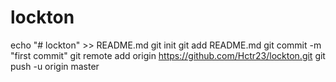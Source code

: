 # lockton
echo "# lockton" >> README.md
git init
git add README.md
git commit -m "first commit"
git remote add origin https://github.com/Hctr23/lockton.git
git push -u origin master
